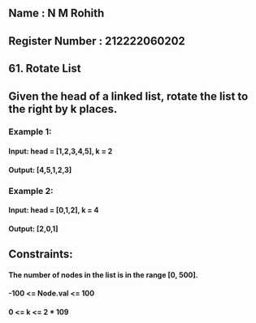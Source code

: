 ## Name : N M Rohith
## Register Number : 212222060202
## 61. Rotate List
## Given the head of a linked list, rotate the list to the right by k places.
### Example 1:
#### Input: head = [1,2,3,4,5], k = 2
#### Output: [4,5,1,2,3]
### Example 2:
#### Input: head = [0,1,2], k = 4
#### Output: [2,0,1]
## Constraints:

#### The number of nodes in the list is in the range [0, 500].
#### -100 <= Node.val <= 100
#### 0 <= k <= 2 * 109




